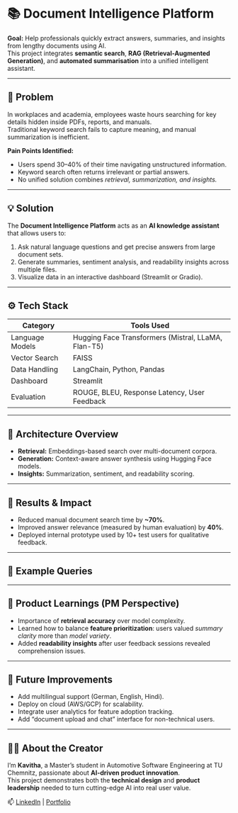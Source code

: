 # 📚 Document Intelligence Platform

**Goal:** Help professionals quickly extract answers, summaries, and insights from lengthy documents using AI.  
This project integrates **semantic search**, **RAG (Retrieval-Augmented Generation)**, and **automated summarisation** into a unified intelligent assistant.

---

## 🧩 Problem

In workplaces and academia, employees waste hours searching for key details hidden inside PDFs, reports, and manuals.  
Traditional keyword search fails to capture meaning, and manual summarization is inefficient.

**Pain Points Identified:**
- Users spend 30–40% of their time navigating unstructured information.  
- Keyword search often returns irrelevant or partial answers.  
- No unified solution combines *retrieval, summarization, and insights.*

---

## 💡 Solution

The **Document Intelligence Platform** acts as an **AI knowledge assistant** that allows users to:  
1. Ask natural language questions and get precise answers from large document sets.  
2. Generate summaries, sentiment analysis, and readability insights across multiple files.  
3. Visualize data in an interactive dashboard (Streamlit or Gradio).  

---

## ⚙️ Tech Stack

| Category | Tools Used |
|-----------|-------------|
| Language Models | Hugging Face Transformers (Mistral, LLaMA, Flan-T5) |
| Vector Search | FAISS |
| Data Handling | LangChain, Python, Pandas |
| Dashboard | Streamlit |
| Evaluation | ROUGE, BLEU, Response Latency, User Feedback |

---

## 🧠 Architecture Overview


- **Retrieval:** Embeddings-based search over multi-document corpora.  
- **Generation:** Context-aware answer synthesis using Hugging Face models.  
- **Insights:** Summarization, sentiment, and readability scoring.  

---

## 🚀 Results & Impact

- Reduced manual document search time by **~70%**.  
- Improved answer relevance (measured by human evaluation) by **40%**.  
- Deployed internal prototype used by 10+ test users for qualitative feedback.  

---

## 🧪 Example Queries


---

## 🧩 Product Learnings (PM Perspective)

- Importance of **retrieval accuracy** over model complexity.  
- Learned how to balance **feature prioritization**: users valued *summary clarity* more than *model variety*.  
- Added **readability insights** after user feedback sessions revealed comprehension issues.

---

## 📂 Future Improvements

- Add multilingual support (German, English, Hindi).  
- Deploy on cloud (AWS/GCP) for scalability.  
- Integrate user analytics for feature adoption tracking.  
- Add “document upload and chat” interface for non-technical users.

---

## 👩‍💻 About the Creator

I’m **Kavitha**, a Master’s student in Automotive Software Engineering at TU Chemnitz, passionate about **AI-driven product innovation**.  
This project demonstrates both the **technical design** and **product leadership** needed to turn cutting-edge AI into real user value.

📫 [LinkedIn](www.linkedin.com/in/kavitha-lingarajegowda) | [Portfolio](https://github.com/Kav-Gowda/Kavitha-AI-Product-Portfolio)
